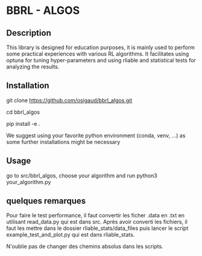 # BBRL - ALGOS

## Description

This library is designed for education purposes, it is mainly used to perform some practical experiences with various RL algorithms. It facilitates using optuna for tuning hyper-parameters and using rliable and statistical tests for analyzing the results.

## Installation

git clone https://github.com/osigaud/bbrl_algos.git

cd bbrl_algos

pip install -e .

We suggest using your favorite python environment (conda, venv, ...) as some further installations might be necessary

## Usage

go to src/bbrl_algos, choose your algorithm and run python3 your_algorithm.py


## quelques remarques
Pour faire le test performance, il faut convertir les ficher .data en .txt en utilisant read_data.py qui est dans src.
Après avoir converti les fichiers, il faut les mettre dans le dossier rliable_stats/data_files puis lancer le script example_test_and_plot.py qui est dans rliable_stats. 

N'oublie pas de changer des chemins absolus dans les scripts.